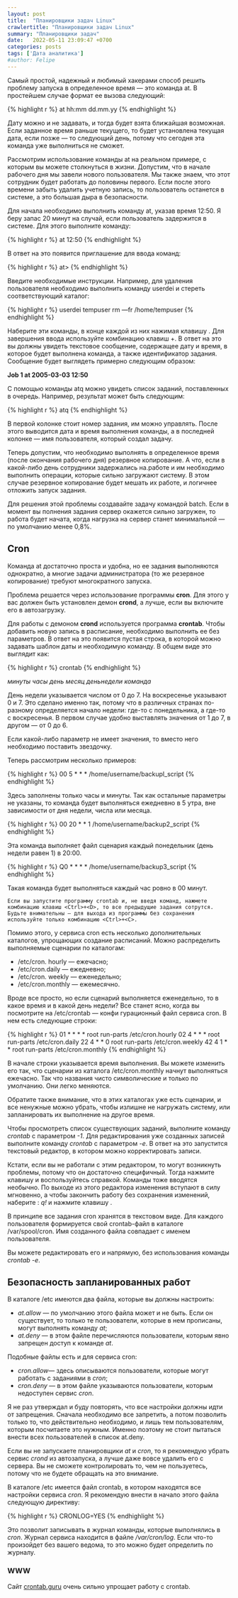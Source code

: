 ```yaml
---
layout: post
title:  "Планировщики задач Linux"
crawlertitle: "Планировщики задач Linux"
summary: "Планировщики задач"
date:   2022-05-11 23:09:47 +0700
categories: posts
tags: ['Дата аналитика']
#author: Felipe
---
```


Самый простой, надежный и любимый хакерами способ решить проблему запуска в определенное время — это команда at. В простейшем случае формат ее вызова следующий:

{% highlight r %}
at hh:mm dd.mm.yy
{% endhighlight %}

Дату можно и не задавать, и тогда будет взята ближайшая возможная. Если задан­ное время раньше текущего, то будет установлена текущая дата, если позже — то следующий день, потому что сегодня эта команда уже выполниться не сможет.

Рассмотрим использование команды at на реальном примере, с которым вы мо­жете столкнуться в жизни. Допустим, что в начале рабочего дня мы завели нового пользователя. Мы также знаем, что этот сотрудник будет работать до половины
первого. Если после этого времени забыть удалить учетную запись, то пользова­тель останется в системе, а это большая дыра в безопасности.

Для начала необходимо выполнить команду at, указав время 12:50. Я беру запас 20 минут на случай, если пользователь задержится в системе. Для этого выполните команду:

{% highlight r %}
at 12:50
{% endhighlight %}

В ответ на это появится приглашение для ввода команд:

{% highlight r %}
at>
{% endhighlight %}

Введите необходимые инструкции. Например, для удаления пользователя необхо­димо выполнить команду userdei и стереть соответствующий каталог:

{% highlight r %}
userdei tempuser
rm —fr /home/tempuser
{% endhighlight %}

Наберите эти команды, в конце каждой из них нажимая клавишу <Enter>. Для за­вершения ввода используйте комбинацию клавиш <Ctrl>+<D>. В ответ на это вы должны увидеть текстовое сообщение, содержащее дату и время, в которое будет выполнена команда, а также идентификатор задания. Сообщение будет выглядеть примерно следующим образом:

**Job 1 at 2005-03-03 12:50**

С помощью команды atq можно увидеть список заданий, поставленных в очередь. Например, результат может быть следующим:

{% highlight r %}
atq
{% endhighlight %}

В первой колонке стоит номер задания, им можно управлять. После этого выводит­ся дата и время выполнения команды, а в последней колонке — имя пользователя, который создал задачу.

Теперь допустим, что необходимо выполнять в определенное время (после оконча­ния рабочего дня) резервное копирование. А что, если в какой-либо день сотрудни­ки задержались на.работе и им необходимо выполнить операции, которые сильно загружают систему. В этом случае резервное копирование будет мешать их работе, и логичнее отложить запуск задания.

Для решения этой проблемы создавайте задачу командой batch. Если в момент вы­ полнения задания сервер окажется сильно загружен, то работа будет начата, когда нагрузка на сервер станет минимальной — по умолчанию менее 0,8%.

## Cron

Команда at достаточно проста и удобна, но ее задания выполняются однократно, а многие задачи администратора (то же резервное копирование) требуют многократ­ного запуска.

Проблема решается через использование программы **cron**. Для этого у вас должен быть установлен демон **crond**, а лучше, если вы включите его в автозагрузку.

Для работы с демоном **crond** используется программа **crontab**. Чтобы добавить новую запись в расписание, необходимо выполнить ее без параметров. В ответ на это появится пустая строка, в которой можно задавать шаблон даты и необходимую команду. В общем виде это выглядит как:

{% highlight r %}
crontab
{% endhighlight %}

*минуты часы день месяц деньнедели команда*

День недели указывается числом от 0 до 7. На воскресенье указывают 0 и 7. Это сделано именно так, потому что в различных странах по-разному определяется на­чало недели: где-то с понедельника, а где-то с воскресенья. В первом случае удобно
выставлять значения от 1 до 7, в другом — от 0 до 6.

Если какой-либо параметр не имеет значения, то вместо него необходимо поста­вить звездочку.

Теперь рассмотрим несколько примеров:

{% highlight r %}
00 5 * * * /home/username/backupl_script
{% endhighlight %}

Здесь заполнены только часы и минуты. Так как остальные параметры не указаны, то команда будет выполняться ежедневно в 5 утра, вне зависимости от дня недели, числа или месяца.

{% highlight r %}
00 20 * * 1 /home/username/backup2_script
{% endhighlight %}

Эта команда выполняет файл сценария каждый понедельник (день недели равен 1) в 20:00.

{% highlight r %}
Q0 * * * * /home/username/backup3_script
{% endhighlight %}

Такая команда будет выполняться каждый час ровно в 00 минут.

```
Если вы запустите программу crontab и, не введя команд, нажмете комбинацию кла­виш <Ctrl>+<D>, то все предыдущие задания сотрутся. Будьте внимательны — для выхода из программы без сохранения используйте только комбинацию <Ctrl>+<C>.
```

Помимо этого, у сервиса cron есть несколько дополнительных каталогов, упро­щающих создание расписаний. Можно распределить выполняемые сценарии по каталогам:

* /etc/cron. hourly — ежечасно;
* /etc/cron.daily — ежедневно;
* /etc/cron. weekly — еженедельно;
* /etc/cron.monthly — ежемесячно.

Вроде все просто, но если сценарий выполняется еженедельно, то в какое время и
в какой день недели? Все станет ясно, когда вы посмотрите на /etc/crontab — конфи­
гурационный файл сервиса cron. В нем есть следующие строки:

{% highlight r %}
01 * * * * root run-parts /etc/cron.hourly
02 4 * * * root run-parts /etc/cron.daily
22 4 * * 0 root run-parts /etc/cron.weekly
42 4 1 * * root run-parts /etc/cron.monthly
{% endhighlight %}

В начале строки указывается время выполнения. Вы можете изменить его так, что сценарии из каталога /etc/cron.monthly начнут выполняться ежечасно. Так что назва­ния чисто символические и только по умолчанию. Они легко меняются.

Обратите также внимание, что в этих каталогах уже есть сценарии, и все ненужные можно убрать, чтобы излишне не нагружать систему, или запланировать их выпол­нение на другое время.

Чтобы просмотреть список существующих заданий, выполните команду *crontab* с параметром *-1*. Для редактирования уже созданных записей выполните команду *crontab* с параметром *-е*. В ответ на это запустится текстовый редактор, в котором
можно корректировать записи.

Кстати, если вы не работали с этим редактором, то могут возникнуть проблемы, потому что он достаточно специфичный. Тогда нажмите клавишу <F1> и восполь­зуйтесь справкой. Команды тоже вводятся необычно. По выходе из этого редактора изменения вступают в силу мгновенно, а чтобы закончить работу без сохранения изменений, наберите : *q!* и нажмите клавишу *<Enter>*.

В принципе все задания cron хранятся в текстовом виде. Для каждого пользователя формируется свой crontab-файл в каталоге /var/spool/cron. Имя созданного файла совпадает с именем пользователя.

Вы можете редактировать его и напрямую, без использования команды *crontab -е*.

## Безопасность запланированных работ

В каталоге /etc имеются два файла, которые вы должны настроить:

* *at.allow* — по умолчанию этого файла может и не быть. Если он существует, то только те пользователи, которые в нем прописаны, могут выполнять команду *at*;
* *at.deny* — в этом файле перечисляются пользователи, которым явно запрещен доступ к команде *at*.

Подобные файлы есть и для сервиса cron:

* *cron.allow*— здесь описываются пользователи, которые могут работать с зада­ниями в *cron*;
* *cron.deny* — в этом файле указываются пользователи, которым недоступен сер­вис *cron*.

Я не раз утверждал и буду повторять, что все настройки должны идти от запреще­ния. Сначала необходимо все запретить, а потом позволить только то, что действи­тельно необходимо, и лишь тем пользователям, которым посчитаете это нужным. Именно поэтому не стоит пытаться внести всех пользователей в список at.deny.

Если вы не запускаете планировщики *at* и *cron*, то я рекомендую убрать сервис *crond* из автозапуска, а лучше даже вовсе удалить его с сервера. Вы не сможете контролировать то, чем не пользуетесь, потому что не будете обращать на это вни­мание.

В каталоге /etc имеется файл crontab, в котором находятся все настройки сервиса *cron*. Я рекомендую внести в начало этого файла следующую директиву:

{% highlight r %}
CRONLOG=YES
{% endhighlight %}

Это позволит записывать в журнал команды, которые выполнялись в *cron*. Журнал сервиса находится в файле */var/cron/log*. Если что-то произойдет без вашего ведома, то это можно будет определить по журналу.

### **WWW**

Сайт [crontab.guru](https://crontab.guru/) очень силь­но упро­щает работу с crontab.

